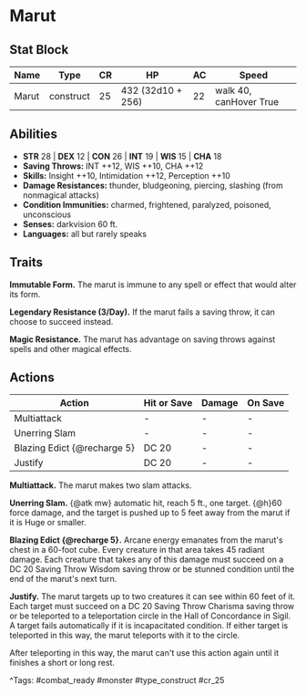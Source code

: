 # Marut

## Stat Block

| Name | Type | CR | HP | AC | Speed |
|------|------|----|----|----|-------|
| Marut | construct | 25 | 432 (32d10 + 256) | 22 | walk 40, canHover True |

## Abilities

- **STR** 28 | **DEX** 12 | **CON** 26 | **INT** 19 | **WIS** 15 | **CHA** 18
- **Saving Throws:** INT ++12, WIS ++10, CHA ++12  
- **Skills:** Insight ++10, Intimidation ++12, Perception ++10  
- **Damage Resistances:** thunder, bludgeoning, piercing, slashing (from nonmagical attacks)  
- **Condition Immunities:** charmed, frightened, paralyzed, poisoned, unconscious  
- **Senses:** darkvision 60 ft.  
- **Languages:** all but rarely speaks

## Traits

**Immutable Form.** The marut is immune to any spell or effect that would alter its form.

**Legendary Resistance (3/Day).** If the marut fails a saving throw, it can choose to succeed instead.

**Magic Resistance.** The marut has advantage on saving throws against spells and other magical effects.


## Actions

| Action | Hit or Save | Damage | On Save |
|--------|--------------|--------|----------|
| Multiattack | - | - | - |
| Unerring Slam | - | - | - |
| Blazing Edict {@recharge 5} | DC 20 | - | - |
| Justify | DC 20 | - | - |

**Multiattack.** The marut makes two slam attacks.

**Unerring Slam.** {@atk mw} automatic hit, reach 5 ft., one target. {@h}60 force damage, and the target is pushed up to 5 feet away from the marut if it is Huge or smaller.

**Blazing Edict {@recharge 5}.** Arcane energy emanates from the marut's chest in a 60-foot cube. Every creature in that area takes 45 radiant damage. Each creature that takes any of this damage must succeed on a DC 20 Saving Throw Wisdom saving throw or be stunned condition until the end of the marut's next turn.

**Justify.** The marut targets up to two creatures it can see within 60 feet of it. Each target must succeed on a DC 20 Saving Throw Charisma saving throw or be teleported to a teleportation circle in the Hall of Concordance in Sigil. A target fails automatically if it is incapacitated condition. If either target is teleported in this way, the marut teleports with it to the circle.

After teleporting in this way, the marut can't use this action again until it finishes a short or long rest.


^Tags: #combat_ready #monster #type_construct #cr_25